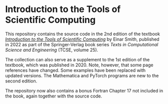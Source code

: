 # Introduction to the Tools of Scientific Computing

This repository contains the source code in the 2nd edition of the textbook [*Introduction to the Tools of Scientific Computing*](https://link.springer.com/book/10.1007/978-3-031-16972-4) by Einar Smith, published in 2022 as part of the Springer-Verlag book series *Texts in Computational Science and Engineering* (TCSE, volume 25).

The collection can also serve as a supplement to the 1st edition of the textbook, which was published in 2020. Note, however, that some page references have changed. Some examples have been replaced with updated versions. The Mathematica and PyTorch programs are new to the second edition.

The repository now also contains a  bonus Fortran Chapter 17 not included in the book,  again together with the source code.
